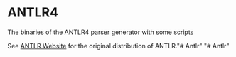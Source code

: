 # ANTLR4
The binaries of the ANTLR4 parser generator with some scripts

See [ANTLR Website](https://www.antlr.org/) for the original distribution of ANTLR."# Antlr" 
"# Antlr" 
